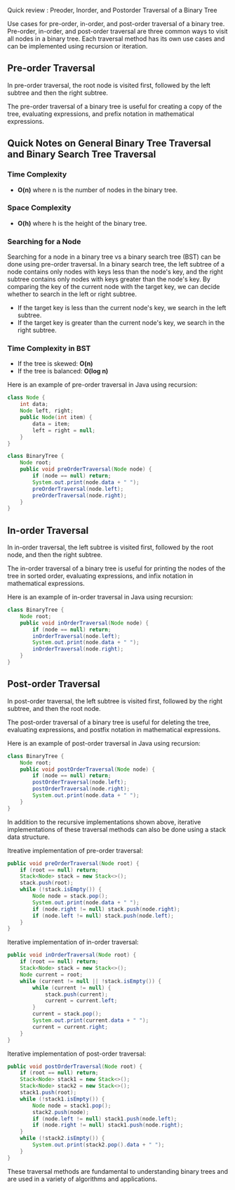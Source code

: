 Quick review : Preoder, Inorder, and Postorder Traversal of a Binary Tree

Use cases for pre-order, in-order, and post-order traversal of a binary tree.
Pre-order, in-order, and post-order traversal are three common ways to visit all nodes in a binary tree. Each traversal method has its own use cases and can be implemented using recursion or iteration.

## Pre-order Traversal
In pre-order traversal, the root node is visited first, followed by the left subtree and then the right subtree. 

The pre-order traversal of a binary tree is useful for creating a copy of the tree, evaluating expressions, and prefix notation in mathematical expressions.
## Quick Notes on General Binary Tree Traversal and Binary Search Tree Traversal

### Time Complexity
- **O(n)** where n is the number of nodes in the binary tree.

### Space Complexity
- **O(h)** where h is the height of the binary tree.

### Searching for a Node
Searching for a node in a binary tree vs a binary search tree (BST) can be done using pre-order traversal. In a binary search tree, the left subtree of a node contains only nodes with keys less than the node's key, and the right subtree contains only nodes with keys greater than the node's key. By comparing the key of the current node with the target key, we can decide whether to search in the left or right subtree.

- If the target key is less than the current node's key, we search in the left subtree.
- If the target key is greater than the current node's key, we search in the right subtree.

### Time Complexity in BST
- If the tree is skewed: **O(n)**
- If the tree is balanced: **O(log n)**

Here is an example of pre-order traversal in Java using recursion:

```java
class Node {
    int data;
    Node left, right;
    public Node(int item) {
        data = item;
        left = right = null;
    }
}

class BinaryTree {
    Node root;
    public void preOrderTraversal(Node node) {
        if (node == null) return;
        System.out.print(node.data + " ");
        preOrderTraversal(node.left);
        preOrderTraversal(node.right);
    }
}
```

## In-order Traversal
In in-order traversal, the left subtree is visited first, followed by the root node, and then the right subtree.

The in-order traversal of a binary tree is useful for printing the nodes of the tree in sorted order, evaluating expressions, and infix notation in mathematical expressions.

Here is an example of in-order traversal in Java using recursion:

```java
class BinaryTree {
    Node root;
    public void inOrderTraversal(Node node) {
        if (node == null) return;
        inOrderTraversal(node.left);
        System.out.print(node.data + " ");
        inOrderTraversal(node.right);
    }
}
```

## Post-order Traversal
In post-order traversal, the left subtree is visited first, followed by the right subtree, and then the root node.

The post-order traversal of a binary tree is useful for deleting the tree, evaluating expressions, and postfix notation in mathematical expressions.

Here is an example of post-order traversal in Java using recursion:

```java
class BinaryTree {
    Node root;
    public void postOrderTraversal(Node node) {
        if (node == null) return;
        postOrderTraversal(node.left);
        postOrderTraversal(node.right);
        System.out.print(node.data + " ");
    }
}
```

In addition to the recursive implementations shown above, iterative implementations of these traversal methods can also be done using a stack data structure.

Itreative implementation of pre-order traversal:
```java
public void preOrderTraversal(Node root) {
    if (root == null) return;
    Stack<Node> stack = new Stack<>();
    stack.push(root);
    while (!stack.isEmpty()) {
        Node node = stack.pop();
        System.out.print(node.data + " ");
        if (node.right != null) stack.push(node.right);
        if (node.left != null) stack.push(node.left);
    }
}
```

Iterative implementation of in-order traversal:
```java
public void inOrderTraversal(Node root) {
    if (root == null) return;
    Stack<Node> stack = new Stack<>();
    Node current = root;
    while (current != null || !stack.isEmpty()) {
        while (current != null) {
            stack.push(current);
            current = current.left;
        }
        current = stack.pop();
        System.out.print(current.data + " ");
        current = current.right;
    }
}
```

Iterative implementation of post-order traversal:
```java
public void postOrderTraversal(Node root) {
    if (root == null) return;
    Stack<Node> stack1 = new Stack<>();
    Stack<Node> stack2 = new Stack<>();
    stack1.push(root);
    while (!stack1.isEmpty()) {
        Node node = stack1.pop();
        stack2.push(node);
        if (node.left != null) stack1.push(node.left);
        if (node.right != null) stack1.push(node.right);
    }
    while (!stack2.isEmpty()) {
        System.out.print(stack2.pop().data + " ");
    }
}
```

These traversal methods are fundamental to understanding binary trees and are used in a variety of algorithms and applications.

